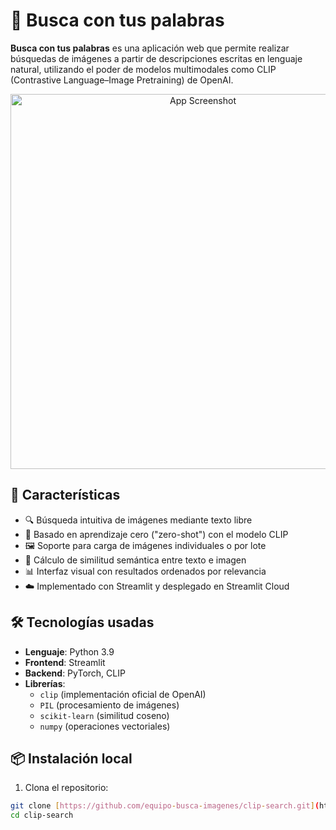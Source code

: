 # 📸 Busca con tus palabras

**Busca con tus palabras** es una aplicación web que permite realizar búsquedas de imágenes a partir de descripciones escritas en lenguaje natural, utilizando el poder de modelos multimodales como CLIP (Contrastive Language–Image Pretraining) de OpenAI.

<p align="center">
  <img src="images/app_screenshot.png" alt="App Screenshot" width="600"/>
</p>

## 🚀 Características

- 🔍 Búsqueda intuitiva de imágenes mediante texto libre
- 🧠 Basado en aprendizaje cero ("zero-shot") con el modelo CLIP
- 🖼️ Soporte para carga de imágenes individuales o por lote
- 🧮 Cálculo de similitud semántica entre texto e imagen
- 📊 Interfaz visual con resultados ordenados por relevancia
- ☁️ Implementado con Streamlit y desplegado en Streamlit Cloud

## 🛠️ Tecnologías usadas

- **Lenguaje**: Python 3.9
- **Frontend**: Streamlit
- **Backend**: PyTorch, CLIP
- **Librerías**:
  - `clip` (implementación oficial de OpenAI)
  - `PIL` (procesamiento de imágenes)
  - `scikit-learn` (similitud coseno)
  - `numpy` (operaciones vectoriales)

## 📦 Instalación local

1. Clona el repositorio:

```bash
git clone [https://github.com/equipo-busca-imagenes/clip-search.git](https://github.com/ISCODEVUTB/VisionPrompt)
cd clip-search
